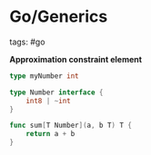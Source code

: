 # Go/Generics

tags: #go 

**Approximation constraint element**

```go
type myNumber int

type Number interface {
	int8 | ~int
}

func sum[T Number](a, b T) T {
	return a + b
}
```
